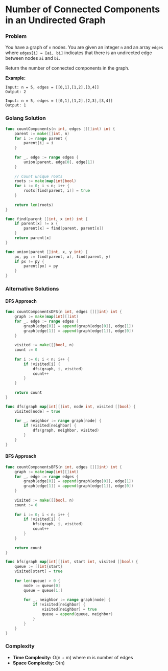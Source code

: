 # Number of Connected Components in an Undirected Graph

### Problem
You have a graph of `n` nodes. You are given an integer `n` and an array `edges` where `edges[i] = [ai, bi]` indicates that there is an undirected edge between nodes `ai` and `bi`.

Return the number of connected components in the graph.

**Example:**
```
Input: n = 5, edges = [[0,1],[1,2],[3,4]]
Output: 2

Input: n = 5, edges = [[0,1],[1,2],[2,3],[3,4]]
Output: 1
```

### Golang Solution

```go
func countComponents(n int, edges [][]int) int {
    parent := make([]int, n)
    for i := range parent {
        parent[i] = i
    }
    
    for _, edge := range edges {
        union(parent, edge[0], edge[1])
    }
    
    // Count unique roots
    roots := make(map[int]bool)
    for i := 0; i < n; i++ {
        roots[find(parent, i)] = true
    }
    
    return len(roots)
}

func find(parent []int, x int) int {
    if parent[x] != x {
        parent[x] = find(parent, parent[x])
    }
    return parent[x]
}

func union(parent []int, x, y int) {
    px, py := find(parent, x), find(parent, y)
    if px != py {
        parent[px] = py
    }
}
```

### Alternative Solutions

#### **DFS Approach**
```go
func countComponentsDFS(n int, edges [][]int) int {
    graph := make(map[int][]int)
    for _, edge := range edges {
        graph[edge[0]] = append(graph[edge[0]], edge[1])
        graph[edge[1]] = append(graph[edge[1]], edge[0])
    }
    
    visited := make([]bool, n)
    count := 0
    
    for i := 0; i < n; i++ {
        if !visited[i] {
            dfs(graph, i, visited)
            count++
        }
    }
    
    return count
}

func dfs(graph map[int][]int, node int, visited []bool) {
    visited[node] = true
    
    for _, neighbor := range graph[node] {
        if !visited[neighbor] {
            dfs(graph, neighbor, visited)
        }
    }
}
```

#### **BFS Approach**
```go
func countComponentsBFS(n int, edges [][]int) int {
    graph := make(map[int][]int)
    for _, edge := range edges {
        graph[edge[0]] = append(graph[edge[0]], edge[1])
        graph[edge[1]] = append(graph[edge[1]], edge[0])
    }
    
    visited := make([]bool, n)
    count := 0
    
    for i := 0; i < n; i++ {
        if !visited[i] {
            bfs(graph, i, visited)
            count++
        }
    }
    
    return count
}

func bfs(graph map[int][]int, start int, visited []bool) {
    queue := []int{start}
    visited[start] = true
    
    for len(queue) > 0 {
        node := queue[0]
        queue = queue[1:]
        
        for _, neighbor := range graph[node] {
            if !visited[neighbor] {
                visited[neighbor] = true
                queue = append(queue, neighbor)
            }
        }
    }
}
```

### Complexity
- **Time Complexity:** O(n + m) where m is number of edges
- **Space Complexity:** O(n)
